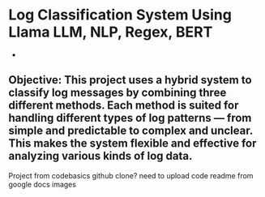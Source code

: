 # Log Classification System Using Llama LLM, NLP, Regex, BERT
-
Objective: This project uses a hybrid system to classify log messages by combining three different methods. Each method is suited for handling different types of log patterns — from simple and predictable to complex and unclear. This makes the system flexible and effective for analyzing various kinds of log data.
---
Project from codebasics
github clone?
need to upload code
readme from google docs
images
